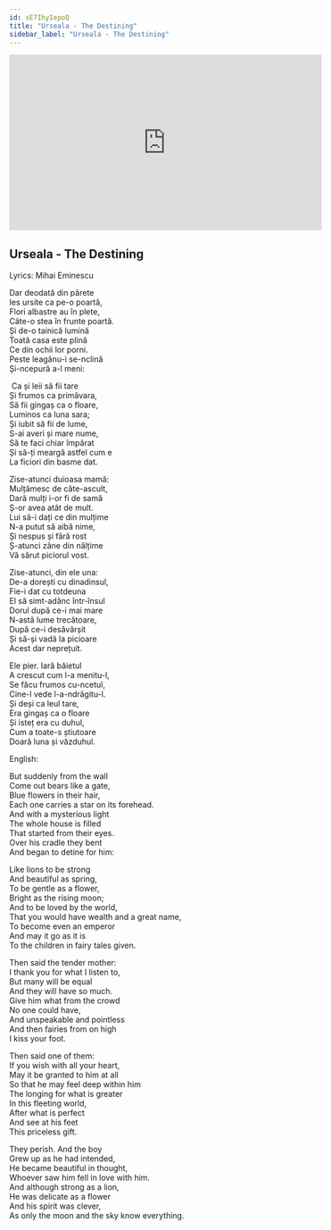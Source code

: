 ```yaml
---
id: sE7IhyIepoQ
title: "Urseala - The Destining"
sidebar_label: "Urseala - The Destining"
---
```


<div class="video-float-container">
  <iframe
    width="560"
    height="315"
    src="https://www.youtube.com/embed/sE7IhyIepoQ"
    title="YouTube video player"
    frameborder="0"
    allow="accelerometer; autoplay; clipboard-write; encrypted-media; gyroscope; picture-in-picture; web-share"
    referrerpolicy="strict-origin-when-cross-origin"
    allowfullscreen
  ></iframe>
</div>

## Urseala - The Destining

Lyrics: Mihai Eminescu

Dar deodată din părete  
Ies ursite ca pe-o poartă,  
Flori albastre au în plete,  
Câte-o stea în frunte poartă.  
Și de-o tainică lumină  
Toată casa este plină  
Ce din ochii lor porni.  
Peste leagănu-i se-nclină  
Și-ncepură a-l meni:

­ Ca și leii să fii tare  
Și frumos ca primăvara,  
Să fii gingaș ca o floare,  
Luminos ca luna sara;  
Și iubit să fii de lume,  
S-ai averi și mare nume,  
Să te faci chiar împărat  
Și să-ți meargă astfel cum e  
La ficiori din basme dat.

Zise-atunci duioasa mamă:  
­ Mulțămesc de câte-ascult,  
Dară mulți i-or fi de samă  
Ș-or avea atât de mult.  
Lui să-i dați ce din mulțime  
N-a putut să aibă nime,  
Și nespus și fără rost ­  
Ș-atunci zâne din nălțime  
Vă sărut piciorul vost.

Zise-atunci, din ele una:  
­ De-a dorești cu dinadinsul,  
Fie-i dat cu totdeuna  
El să simt-adânc într-însul  
Dorul după ce-i mai mare  
N-astă lume trecătoare,  
După ce-i desăvârșit  
Și să-și vadă la picioare  
Acest dar neprețuit.

Ele pier. Iară băietul  
A crescut cum l-a menitu-l,  
Se făcu frumos cu-ncetul,  
Cine-l vede l-a-ndrăgitu-l.  
Și deși ca leul tare,  
Era gingaș ca o floare  
Și isteț era cu duhul,  
Cum a toate-s știutoare  
Doară luna și văzduhul.

English:

But suddenly from the wall  
Come out bears like a gate,  
Blue flowers in their hair,  
Each one carries a star on its forehead.  
And with a mysterious light  
The whole house is filled  
That started from their eyes.  
Over his cradle they bent  
And began to detine for him:

Like lions to be strong  
And beautiful as spring,  
To be gentle as a flower,  
Bright as the rising moon;  
And to be loved by the world,  
That you would have wealth and a great name,  
To become even an emperor  
And may it go as it is  
To the children in fairy tales given.

Then said the tender mother:  
I thank you for what I listen to,  
But many will be equal  
And they will have so much.  
Give him what from the crowd  
No one could have,  
And unspeakable and pointless  
And then fairies from on high  
I kiss your foot.

Then said one of them:  
If you wish with all your heart,  
May it be granted to him at all  
So that he may feel deep within him  
The longing for what is greater  
In this fleeting world,  
After what is perfect  
And see at his feet  
This priceless gift.

They perish. And the boy  
Grew up as he had intended,  
He became beautiful in thought,  
Whoever saw him fell in love with him.  
And although strong as a lion,  
He was delicate as a flower  
And his spirit was clever,  
As only the moon and the sky know everything.
